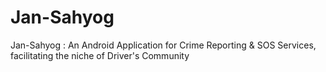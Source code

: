 # Jan-Sahyog
Jan-Sahyog : An Android Application for Crime Reporting &amp; SOS Services, facilitating the niche of Driver's Community
